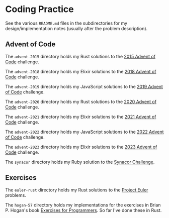 # Coding Practice

See the various `README.md` files in the subdirectories for my design/implementation notes (usually after the problem description).

## Advent of Code

The `advent-2015` directory holds my Rust solutions to the [2015 Advent of Code](https://adventofcode.com/2015/) challenge.

The `advent-2018` directory holds my Elixir solutions to the [2018 Advent of Code](https://adventofcode.com/2018/) challenge.

The `advent-2019` directory holds my JavaScript solutions to the [2019 Advent of Code](https://adventofcode.com/2019/) challenge.

The `advent-2020` directory holds my Rust solutions to the [2020 Advent of Code](https://adventofcode.com/2020/) challenge.

The `advent-2021` directory holds my Elixir solutions to the [2021 Advent of Code](https://adventofcode.com/2021/) challenge.

The `advent-2022` directory holds my JavaScript solutions to the [2022 Advent of Code](https://adventofcode.com/2022/) challenge.

The `advent-2023` directory holds my Elixir solutions to the [2023 Advent of Code](https://adventofcode.com/2023/) challenge.

The `synacor` directory holds my Ruby solution to the [Synacor Challenge](https://challenge.synacor.com/).

## Exercises

The `euler-rust` directory holds my Rust solutions to the [Project Euler](https://projecteuler.net/) problems.

The `hogan-57` directory holds my implementations for the exercises in Brian P. Hogan's book [Exercises for Programmers](https://pragprog.com/titles/bhwb/exercises-for-programmers/). So far I've done these in Rust.
